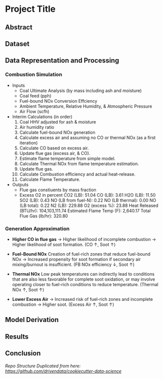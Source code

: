 # Project Title

## Abstract


## Dataset

## Data Representation and Processing
### Combustion Simulation
* Inputs
    - Coal Ultimate Analysis (by mass including ash and moisture)
    - Coal feed (pph)
    - Fuel-bound NOx Conversion Effciency
    - Ambient Temperature, Relative Humidity, & Atmospheric Pressure
    - Air Flow (scfh)
* Interim Calculations (in order)
    1. Coal HHV adjusted for ash & moisture
    2. Air humidity ratio
    3. Calculate fuel-bound NOx generation
    4. Calculate excess air and assuming no CO or thermal NOx (as a first iteration)
    5. Calculate CO based on excess air.
    6. Update flue gas (excess air, & CO).
    7. Estimate flame temperature from simple model.
    8. Calculate Thermal NOx from flame temperature estimation.
    9. Update flue gas.
    10. Calculate Combustion efficiency and actual heat-release.
    11. Calculate Flame Temperature.
* Outputs
    - Flue gas constiuents by mass fraction
    - Excess O2 in percent
    CO2 (LB): 51.04
CO (LB): 3.61
H2O (LB): 11.50
SO2 (LB): 0.43
NO (LB from fuel-N): 0.22
NO (LB thermal): 0.00
NO (LB total): 0.22
N2 (LB): 229.88
O2 (excess %): 23.88
Heat Released (BTU/hr): 104,103,111.74
Estimated Flame Temp (F): 2,640.17
Total Flue Gas (lb/hr): 320.80


### Generation Approximation

* **Higher CO in flue gas** &rarr; Higher likelihood of incomplete combustion &rarr; Higher likelihood of soot formation. (CO &uarr;, Soot &uarr;)

* **Fuel-Bound NOx** Creation of fuel-rich zones that reduce fuel-bound NOx &rarr; Increased propensity for soot formation if secondary air mixing/burnout is insufficient. (FB NOx efficiency &darr;, Soot &uarr;)

* **Thermal NOx**  Low peak temperatures can indirectly lead to conditions that are also less favorable for complete soot oxidation, or may involve operating closer to fuel-rich conditions to reduce temperature. (Thermal NOx &uarr;, Soot &uarr;)

* **Lower Excess Air** &rarr; Increased risk of fuel-rich zones and incomplete combustion &rarr; Higher soot. (Excess Air &uarr;, Soot &uarr;)



## Model Derivation

## Results

## Conclusion



###### Repo Structure Duplicated from here: https://github.com/drivendata/cookiecutter-data-science
